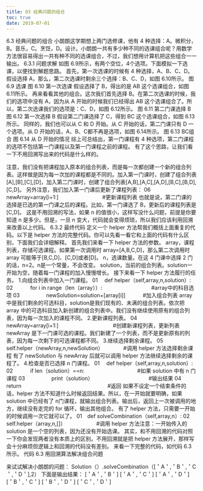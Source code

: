 ```yaml
---
title: 03 经典问题的组合
toc: true
date: 2019-07-01
---
```

6.3 经典问题的组合
小朗朗这学期想上两门选修课，他有 4 种选择：A。微积分，B。音乐，C。烹饪，D。设计。小朗朗一共有多少种不同的选课组合呢？用数学方法很容易得出一共有种不同的选课组合，不过，我们想用计算机把这些组合一一输出。
6.3.1 问题求解
如图 6.9所示，有两个空位，4个选项。下面模拟一下选课，以便找到解题思路。
首先，第一次选课的时候有 4 种选择，A、B、C、D。假设选择 A，那么，第二次选课时剩余三个选择：B、C、D，如图 6.10所示。
图 6.9 选课
图 6.10 第一次选课
假设选择了 B，得出的是 AB 这个选课组合，如图 6.11所示。
再来看看其他的组合。这次我们首先选择 B。在第二次选课的时候，我们的选项中没有 A，因为从 A 开始的时候我们已经得出 AB 这个选课组合了。所以，第二次选课我们的选项是：C、D，如图 6.12所示。
图 6.11 第二门课选择 B
图 6.12 第一次选择 B
假设第二门课选择了 C，得到 BC 这个选课组合，如图 6.13所示。
同样的，我们也可以从 C 和 D 开始。从 C 开始的话，第二门课只有 D 一个选项。从 D 开始的话，A、B、C都不再是选项，如图 6.14所示。
图 6.13 BC组合
图 6.14 从 D 开始的情况
综上可总结出，第一门课程有 4 种选项，第二门课程的选项不包括第一门课程以及第一门课程之前的课程。
有了这个思路，让我们看一下不用回溯写出来的代码是什么样的。


注意，我们没有把课程加入原本的组合列表，而是每一次都创建一个新的组合列表。这样做是因为每一次加的课程都是不同的。加入第一门课时，创建了组合列表[A],[B],[C],[D]，加入第二门课时，创建了组合列表[A,B],[A,C],[A,D],[B,C],[B,D],[C,D]。
另外注意，我们加入第一门课后更新了课程列表：
06　newArray=array[i+1:]　　　　　　　　 #更新课程列表
也就是说，第二门课的选择是已选的第一门课之后的课程。比如，第一门课选了 B，更新后的课程列表是[C,D]。
这是不用回溯的写法，如果 n 的值很小，这样写没什么问题，前提是你要知道 n 是多少。但是，一旦 n 变大，代码就会变得烦琐，所以我们应该利用回溯来改善以上代码。
6.3.2 最终代码
定义一个 helper 方法帮我们概括上面重复的代码。以下是 helper 方法的完整代码。你可以先看一看它和上面的代码有什么区别，下面我们会详细解释。
首先我们来看一下 helper 方法的参数。
array，课程列表，存储可选课程。如果第一次调用时 array=[A,B,C,D]，那么第二次调用时 array 可能等于[B,C,D]、[C,D]或者[D]。
n，选课数量。在这 4 门课中选择 2 门的话，n=2。n是一个常量，不会改变。
solution，当前的组合列表。solution一开始为空，随着每一门课程的加入慢慢增长。
接下来看一下 helper 方法履行的任务。
1.向组合列表中加入一门课程。
01　 def helper（self,array,n,solution）:
02　　　 for i in range（len（array））:　　　　　　　　　 #array中的科目选项
03　　　　　newSolution=solution+[array[i]]　　　 #加入组合列表
array中是我们剩余的可选科目，solution是我们现有的、未满的组合列表。依次把 array 中的可选科目加入新创建的组合列表中。我们没有继续使用原有的组合列表，因为每一次加入的课程不同。
2.更新课程列表。
04　　newArray=array[i+1:]　　　　　　　　　　 #创建新课程列表，更新列表
newArray 是下一门课可选的课程。我们新建了一个列表，而不是更新原有的列表，因为每一次剩下的可选课程都不同。
3.继续选择剩余课程。
05　　self.helper（newArray,n,newSolution）　　　　 #调用 helper 方法选择剩余课程
有了 newSolution 与 newArray 后就可以调用 helper 方法继续选择剩余的课程了。
4.检查是否已选择 n 门课程。
01　 def helper（self,array,n,solution）:
02　　　 if len（solution）==n:　　　　　　　　　　#如果 solution 中有 n 门课程
03　　　　　print（solution）　　　　　　　　　　　#输出结果
04　　　　　return　　　　　　　　　　　　　　　　 #返回
如果不设定一个结束条件的话，helper 方法不知道什么时候返回结果。所以，在一开始就要明确，如果 solution 中已经有了 n门课程，就输出组合列表。输出后，返回上一次被调用的地方，继续没有走完的 for 循环，输出其他组合。
有了 helper 方法，只需要一开始的时候调用一次它就可以了。
01　def solveCombination（self,array,n）:
02　　　 self.helper（array,n,[]）　　　　　　 #调用 helper 方法注意：一开始传入的 solution 是一个空的列表，因为还没有开始选课。
其实，和不用回溯的代码对照一下你会发现两者没有本质上的区别。不用回溯就是把 helper 方法展开，那样写会十分麻烦但逻辑上和回溯的代码没有差别。
来看一下完整的代码，如代码 6.3所示。
代码 6.3 用回溯算法解决组合问题


来试试解决小朗朗的问题：
Solution（）.solveCombination（[＇A＇,＇B＇,＇C＇,＇D＇],2）
下面是输出结果：
[＇A＇,＇B＇]
[＇A＇,＇C＇]
[＇A＇,＇D＇]
[＇B＇,＇C＇]
[＇B＇,＇D＇]
[＇C＇,＇D＇]
